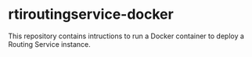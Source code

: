 # rtiroutingservice-docker
This repository contains intructions to run a Docker container to deploy a Routing Service instance. 
